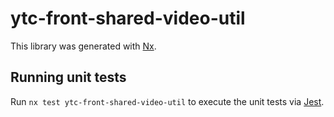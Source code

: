 # ytc-front-shared-video-util

This library was generated with [Nx](https://nx.dev).

## Running unit tests

Run `nx test ytc-front-shared-video-util` to execute the unit tests via [Jest](https://jestjs.io).
